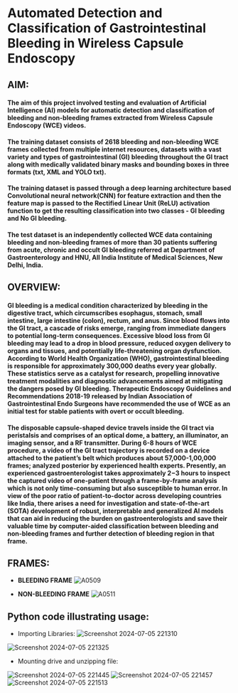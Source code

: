 # Automated Detection and Classification of Gastrointestinal Bleeding in Wireless Capsule Endoscopy                    

## AIM: 

#### The aim of this project involved testing and evaluation of Artificial Intelligence (AI) models for automatic detection and classification of bleeding and non-bleeding frames extracted from **Wireless Capsule Endoscopy (WCE)** videos. 

#### The training dataset consists of 2618 bleeding and non-bleeding WCE frames collected from multiple internet resources, datasets with a vast variety and types of gastrointestinal (GI) bleeding throughout the GI tract along with medically validated binary masks and bounding boxes in three formats (txt, XML and YOLO txt).

#### The training dataset is passed through a deep learning architecture based **Convolutional neural network(CNN)** for feature extraction and then the feature map is passed to the **Rectified Linear Unit (ReLU)** activation function to get the resulting classification into two classes - **GI bleeding** and **No GI bleeding**.

#### The test dataset is an independently collected WCE data containing bleeding and non-bleeding frames of more than 30 patients suffering from acute, chronic and occult GI bleeding referred at **Department of Gastroenterology and HNU, All India Institute of Medical Sciences**, New Delhi, India.

## OVERVIEW:

#### GI bleeding is a medical condition characterized by bleeding in the digestive tract, which circumscribes esophagus, stomach, small intestine, large intestine (colon), rectum, and anus. Since blood flows into the GI tract, a cascade of risks emerge, ranging from immediate dangers to potential long-term consequences. Excessive blood loss from GI bleeding may lead to a drop in blood pressure, reduced oxygen delivery to organs and tissues, and potentially life-threatening organ dysfunction. According to World Health Organization (WHO), gastrointestinal bleeding is responsible for approximately 300,000 deaths every year globally. These statistics serve as a catalyst for research, propelling innovative treatment modalities and diagnostic advancements aimed at mitigating the dangers posed by GI bleeding. Therapeutic Endoscopy Guidelines and Recommendations 2018-19 released by Indian Association of Gastrointestinal Endo Surgeons have recommended the use of WCE as an initial test for stable patients with overt or occult bleeding. 
#### The disposable capsule-shaped device travels inside the GI tract via peristalsis and comprises of an optical dome, a battery, an illuminator, an imaging sensor, and a RF transmitter. During 6-8 hours of WCE procedure, a video of the GI tract trajectory is recorded on a device attached to the patient’s belt which produces about 57,000-1,00,000 frames; analyzed posterior by experienced health experts. Presently, an experienced gastroenterologist takes approximately 2−3 hours to inspect the captured video of one-patient through a frame-by-frame analysis which is not only time-consuming but also susceptible to human error. In view of the poor ratio of patient-to-doctor across developing countries like India, there arises a need for investigation and state-of-the-art (SOTA) development of robust, interpretable and generalized AI models that can aid in reducing the burden on gastroenterologists and save their valuable time by computer-aided classification between bleeding and non-bleeding frames and further detection of bleeding region in that frame.

## FRAMES:

* **BLEEDING FRAME**
![A0509](https://github.com/twishackaul/Gastrointestinal-Bleeding-Classifier/assets/107127632/bd473890-8f6f-4d3c-9bf9-c5651dbdcda1)

* **NON-BLEEDING FRAME**
![A0511](https://github.com/twishackaul/Gastrointestinal-Bleeding-Classifier/assets/107127632/65ec2d07-d9c6-4043-ba4f-fd4bf3e53a52)

## Python code illustrating usage:

- Importing Libraries:
![Screenshot 2024-07-05 221310](https://github.com/twishackaul/Gastrointestinal-Bleeding-Classifier/assets/107127632/03860326-a572-4a17-924b-349689190573)

![Screenshot 2024-07-05 221325](https://github.com/twishackaul/Gastrointestinal-Bleeding-Classifier/assets/107127632/04e89292-7244-48b6-b940-29439b5b3a3a)

- Mounting drive and unzipping file:
  
![Screenshot 2024-07-05 221445](https://github.com/twishackaul/Gastrointestinal-Bleeding-Classifier/assets/107127632/a3168beb-f1ee-4068-a258-1c2ca33042f2)
![Screenshot 2024-07-05 221457](https://github.com/twishackaul/Gastrointestinal-Bleeding-Classifier/assets/107127632/8b633efc-0f05-40fa-a5a6-ef7fdef61f79)
![Screenshot 2024-07-05 221513](https://github.com/twishackaul/Gastrointestinal-Bleeding-Classifier/assets/107127632/be2ce4cc-3ca5-41ad-9ec2-2a7e646fd0ec)


  
